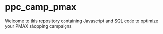 # ppc_camp_pmax
Welcome to this repository containing Javascript and SQL code to optimize your PMAX shopping campaigns
